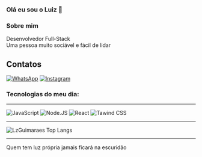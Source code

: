 ### Olá eu sou o Luiz 🙂

### Sobre mim 
Desenvolvedor Full-Stack
<br/>
Uma pessoa muito sociável e fácil de lidar

## Contatos
[![WhatsApp](https://img.shields.io/badge/WhatsApp-25D366?style=for-the-badge&logo=whatsapp&logoColor=white)](https://wa.me/5565998153854)
[![Instagram](https://img.shields.io/badge/Instagram-E4405F?style=for-the-badge&logo=instagram&logoColor=white)](https://www.instagram.com/lzguimaraes?igsh=MXhmZDRpeWN4NG0xOA==)

### Tecnologias do meu dia:
<div>
<hr/>

![JavaScript](https://img.shields.io/badge/JavaScript-323330?style=for-the-badge&logo=javascript&logoColor=F7DF1E)
![Node.JS](https://img.shields.io/badge/Node.js-43853D?style=for-the-badge&logo=node.js&logoColor=white)
![React](https://img.shields.io/badge/React-20232A?style=for-the-badge&logo=react&logoColor=61DAFB)
![Tawind CSS](https://img.shields.io/badge/Tailwind_CSS-38B2AC?style=for-the-badge&logo=tailwind-css&logoColor=white)
</div>

<hr>

![LzGuimaraes Top Langs](https://github-readme-stats.vercel.app/api/top-langs/?username=LzGuimaraes&hide_progress=true)
<hr>

Quem tem luz própria jamais ficará na escuridão
